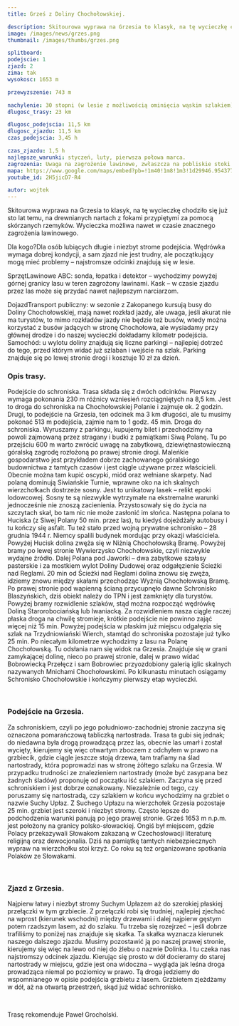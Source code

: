 ```yaml
---
title: Grześ z Doliny Chochołowskiej.

description: Skitourowa wyprawa na Grzesia to klasyk, na tę wycieczkę chodziło się już sto lat temu, na drewnianych nartach z fokami przypiętymi za pomocą skórzanych rzemyków. Wycieczka możliwa nawet w czasie znacznego zagrożenia lawinowego.
image: /images/news/grzes.png
thumbnail: /images/thumbs/grzes.png

splitboard:
podejscie: 1
zjazd: 2
zima: tak
wysokosc: 1653 m

przewyzszenie: 743 m

nachylenie: 30 stopni (w lesie z możliwością ominięcia wąskim szlakiem)
dlugosc_trasy: 23 km

dlugosc_podejscia: 11,5 km
dlugosc_zjazdu: 11,5 km
czas_podejscia: 3,45 h

czas_zjazdu: 1,5 h
najlepsze_warunki: styczeń, luty, pierwsza połowa marca.
zagrozenia: Uwaga na zagrożenie lawinowe, zwłaszcza na pobliskie stoki Wołowca, a w czasie zjazdu Doliną Wyżnią Chochołowską na Litworowy Żleb i Dolińczański Żleb, z których wiosną spadają przy dużym zaśnieżeniu ogromne lawiny.
mapa: https://www.google.com/maps/embed?pb=!1m40!1m8!1m3!1d29946.954377838825!2d19.7696606!3d49.259423!3m2!1i1024!2i768!4f13.1!4m29!3e2!4m5!1s0x4715933219a47825%3A0x7710b641fc6f325e!2sParking+Wit%C3%B3w-Siwa+Polana%2C+34-511+Ko%C5%9Bcielisko!3m2!1d49.2827075!2d19.8427526!4m5!1s0x4715939364d38bd9%3A0x45e2c35e57e72c3f!2sSchronisko+PTTK+na+Polanie+Chocho%C5%82owskiej%2C+Zakopane!3m2!1d49.2363085!2d19.7878574!4m5!1s0x471593f5409f010f%3A0x14e49f48393d2ea4!2zR3J6ZcWbLCBadWJlcnplYywgU8WCb3dhY2ph!3m2!1d49.2365894!2d19.766607699999998!4m5!1s0x4715939364d38bd9%3A0x45e2c35e57e72c3f!2sSchronisko+PTTK+na+Polanie+Chocho%C5%82owskiej%2C+Zakopane!3m2!1d49.2363085!2d19.7878574!4m3!3m2!1d49.283152699999995!2d19.8431739!5e1!3m2!1sen!2spl!4v1559227790487!5m2!1sen!2spl
youtube_id: 2H5jicD7-R4

autor: wojtek
---
```



 Skitourowa wyprawa na Grzesia to klasyk, na tę wycieczkę chodziło się już sto lat temu, na drewnianych nartach z fokami przypiętymi za pomocą skórzanych rzemyków. Wycieczka możliwa nawet w czasie znacznego zagrożenia lawinowego.

<div class="info">

<p>
    <span class="title">Dla kogo?</span>Dla osób lubiących długie i niezbyt strome podejścia. Wędrówka wymaga dobrej kondycji, a sam zjazd nie jest trudny, ale początkujący mogą mieć problemy – najstromsze odcinki znajdują się w lesie.</p>

 <p>
    <span class="title">Sprzęt</span>Lawinowe ABC: sonda, łopatka i detektor – wychodzimy powyżej górnej granicy lasu w teren zagrożony lawinami.
Kask – w czasie zjazdu przez las może się przydać nawet najlepszym narciarzom.</p>

 <p>
    <span class="title">Dojazd</span>Transport publiczny: w sezonie z Zakopanego kursują busy do Doliny Chochołowskiej, mają nawet rozkład jazdy, ale uwaga, jeśli akurat nie ma turystów, to mimo rozkładów jazdy nie będzie też busów, wtedy można korzystać z busów jadących w stronę Chochołowa, ale wysiadamy przy głównej drodze i do naszej wycieczki dokładamy kilometr podejścia.
Samochód: u wylotu doliny znajdują się liczne parkingi – najlepiej dotrzeć do tego, przed którym widać już szlaban i wejście na szlak. Parking znajduje się po lewej stronie drogi i kosztuje 10 zł za dzień.</p>
</div>

<!-- excerpt -->

### Opis trasy.

 Podejście do schroniska.
Trasa składa się z dwóch odcinków. Pierwszy wymaga pokonania 230 m różnicy wzniesień rozciągniętych na 8,5 km. Jest to droga do schroniska na Chochołowskiej Polanie i zajmuje ok. 2 godzin. Drugi, to podejście na Grzesia, ten odcinek ma 3 km długości, ale tu musimy pokonać 513 m podejścia, zajmie nam to 1 godz. 45 min.
Droga do schroniska. Wyruszamy z parkingu, kupujemy bilet i przechodzimy na powoli zajmowaną przez stragany i budki z pamiątkami Siwą Polanę. Tu po przejściu 600 m warto zwrócić uwagę na zabytkową, dziewiętnastowieczną góralską zagrodę rozłożoną po prawej stronie drogi. Maleńkie gospodarstwo jest przykładem dobrze zachowanego góralskiego budownictwa z tamtych czasów i jest ciągle używane przez właścicieli. Obecnie można tam kupić oscypki, miód oraz wełniane skarpety.
Nad polaną dominują Siwiańskie Turnie, wprawne oko na ich skalnych wierzchołkach dostrzeże sosny. Jest to unikatowy lasek – relikt epoki lodowcowej. Sosny te są niezwykle wytrzymałe na ekstremalne warunki jednocześnie nie znoszą zacienienia. Przystosowały się do życia na szczytach skał, bo tam nic nie może zasłonić im słońca.
Następna polana to Huciska (z Siwej Polany 50 min. przez las), tu kiedyś dojeżdżały autobusy i tu kończy się asfalt. Tu też stało przed wojną prywatne schronisko – 28 grudnia 1944 r. Niemcy spalili budynek mordując przy okazji właściciela. Powyżej Hucisk dolina zwęża się w Niżnią Chochołowską Bramę. Powyżej bramy po lewej stronie Wywierzysko Chochołowskie, czyli niezwykle wydajne źródło. Dalej Polana pod Jaworki – dwa zabytkowe szałasy pasterskie i za mostkiem wylot Doliny Dudowej oraz odgałęzienie Ścieżki nad Reglami.
20 min od Ścieżki nad Reglami dolina znowu się zwęża, idziemy znowu między skałami przechodząc Wyżnią Chochołowską Bramę. Po prawej stronie pod wapienną ścianą przycupnęło dawne Schronisko Blaszyńskich, dziś obiekt należy do TPN i jest zamknięty dla turystów. Powyżej bramy rozwidlenie szlaków, stąd można rozpocząć wędrówkę Doliną Starorobociańską lub Iwaniacką. Za rozwidleniem nasza ciągle raczej płaska droga na chwilę stromieje, krótkie podejście nie powinno zająć więcej niż 15 min.
Powyżej podejścia w płaskim już miejscu odgałęzia się szlak na Trzydniowiański Wierch, stamtąd do schroniska pozostaje już tylko 25 min. Po niecałym kilometrze wychodzimy z lasu na Polanę Chochołowską. Tu odsłania nam się widok na Grzesia. Znajduje się w grani zamykającej dolinę, nieco po prawej stronie, dalej w prawo widać Bobrowiecką Przełęcz i sam Bobrowiec przyozdobiony galerią iglic skalnych nazywanych Mnichami Chochołowskimi. Po kilkunastu minutach osiągamy Schronisko Chochołowskie i kończymy pierwszy etap wycieczki.

<span class="image modal gallery">
  <a href="/images/galleries/grzes1/1.jpg" title=""><img src="/images/galleries/grzes1/1.jpg.thumb.jpg" alt="" /></a>
  <a href="/images/galleries/grzes1/2.jpg" title=""><img src="/images/galleries/grzes1/2.jpg.thumb.jpg" alt="" /></a>
  <a href="/images/galleries/grzes1/3.jpg" title=""><img src="/images/galleries/grzes1/3.jpg.thumb.jpg" alt="" /></a>
  <a href="/images/galleries/grzes1/5.jpg" title=""><img src="/images/galleries/grzes1/5.jpg.thumb.jpg" alt="" /></a>
  <a href="/images/galleries/grzes1/7.jpg" title=""><img src="/images/galleries/grzes1/7.jpg.thumb.jpg" alt="" /></a>
</span>

### Podejście na Grzesia.
Za schroniskiem, czyli po jego południowo-zachodniej stronie zaczyna się oznaczona pomarańczową tabliczką nartostrada. Trasa ta gubi się jednak; do niedawna była drogą prowadzącą przez las, obecnie las umarł i został wycięty, kierujemy się więc otwartym zboczem z odchyłem w prawo na grzbiecik, gdzie ciągle jeszcze stoją drzewa, tam trafiamy na ślad nartostrady, która poprowadzi nas w stronę żółtego szlaku na Grzesia. W przypadku trudności ze znalezieniem nartostrady (może być zasypana bez żadnych śladów) proponuję od początku iść szlakiem. Zaczyna się przed schroniskiem i jest dobrze oznakowany. Niezależnie od tego, czy poruszamy się nartostradą, czy szlakiem w końcu wychodzimy na grzbiet o nazwie Suchy Upłaz. Z Suchego Upłazu na wierzchołek Grzesia pozostaje 25 min. grzbiet jest szeroki i niezbyt stromy. Często lepsze do podchodzenia warunki panują po jego prawej stronie.
Grześ 1653 m n.p.m. jest położony na granicy polsko-słowackiej. Ongiś był miejscem, gdzie Polacy przekazywali Słowakom zakazaną w Czechosłowacji literaturę religijną oraz dewocjonalia. Dziś na pamiątkę tamtych niebezpiecznych wypraw na wierzchołku stoi krzyż. Co roku są też organizowane spotkania Polaków ze Słowakami.


<span class="image modal gallery">
  <a href="/images/galleries/grzes2/1.jpg" title=""><img src="/images/galleries/grzes2/1.jpg.thumb.jpg" alt="" /></a>
  <a href="/images/galleries/grzes2/2.jpg" title=""><img src="/images/galleries/grzes2/2.jpg.thumb.jpg" alt="" /></a>
  <a href="/images/galleries/grzes2/3.jpg" title=""><img src="/images/galleries/grzes2/3.jpg.thumb.jpg" alt="" /></a>
  <a href="/images/galleries/grzes2/4.jpg" title=""><img src="/images/galleries/grzes2/4.jpg.thumb.jpg" alt="" /></a>
  <a href="/images/galleries/grzes2/5.jpg" title=""><img src="/images/galleries/grzes2/5.jpg.thumb.jpg" alt="" /></a>
  <a href="/images/galleries/grzes2/6.jpg" title=""><img src="/images/galleries/grzes2/6.jpg.thumb.jpg" alt="" /></a>
  <a href="/images/galleries/grzes2/7.jpg" title=""><img src="/images/galleries/grzes2/7.jpg.thumb.jpg" alt="" /></a>
  <a href="/images/galleries/grzes2/8.jpg" title=""><img src="/images/galleries/grzes2/8.jpg.thumb.jpg" alt="" /></a>
  <a href="/images/galleries/grzes2/9.jpg" title=""><img src="/images/galleries/grzes2/9.jpg.thumb.jpg" alt="" /></a>
  <a href="/images/galleries/grzes2/10.jpg" title=""><img src="/images/galleries/grzes2/10.jpg.thumb.jpg" alt="" /></a>
  <a href="/images/galleries/grzes2/11.jpg" title=""><img src="/images/galleries/grzes2/11.jpg.thumb.jpg" alt="" /></a>
  <a href="/images/galleries/grzes2/12.jpg" title=""><img src="/images/galleries/grzes2/12.jpg.thumb.jpg" alt="" /></a>
  <a href="/images/galleries/grzes2/15.jpg" title=""><img src="/images/galleries/grzes2/15.jpg.thumb.jpg" alt="" /></a>
  <a href="/images/galleries/grzes2/16.jpg" title=""><img src="/images/galleries/grzes2/16.jpg.thumb.jpg" alt="" /></a>
  <a href="/images/galleries/grzes2/17.jpg" title=""><img src="/images/galleries/grzes2/17.jpg.thumb.jpg" alt="" /></a>
  <a href="/images/galleries/grzes2/16.jpg" title=""><img src="/images/galleries/grzes2/16.jpg.thumb.jpg" alt="" /></a>
  <a href="/images/galleries/grzes2/18.jpg" title=""><img src="/images/galleries/grzes2/18.jpg.thumb.jpg" alt="" /></a>
  <a href="/images/galleries/grzes2/19.jpg" title=""><img src="/images/galleries/grzes2/19.jpg.thumb.jpg" alt="" /></a>
  <a href="/images/galleries/grzes2/20.jpg" title=""><img src="/images/galleries/grzes2/20.jpg.thumb.jpg" alt="" /></a>
  <a href="/images/galleries/grzes2/21.jpg" title=""><img src="/images/galleries/grzes2/21.jpg.thumb.jpg" alt="" /></a>
  <a href="/images/galleries/grzes2/22.jpg" title=""><img src="/images/galleries/grzes2/22.jpg.thumb.jpg" alt="" /></a>
  <a href="/images/galleries/grzes2/23.jpg" title=""><img src="/images/galleries/grzes2/23.jpg.thumb.jpg" alt="" /></a>
  <a href="/images/galleries/grzes2/24.jpg" title=""><img src="/images/galleries/grzes2/24.jpg.thumb.jpg" alt="" /></a>
  <a href="/images/galleries/grzes2/25.jpg" title=""><img src="/images/galleries/grzes2/25.jpg.thumb.jpg" alt="" /></a>
  <a href="/images/galleries/grzes2/26.jpg" title=""><img src="/images/galleries/grzes2/26.jpg.thumb.jpg" alt="" /></a>
  <a href="/images/galleries/grzes2/27.jpg" title=""><img src="/images/galleries/grzes2/27.jpg.thumb.jpg" alt="" /></a>
  <a href="/images/galleries/grzes2/35.jpg" title=""><img src="/images/galleries/grzes2/35.jpg.thumb.jpg" alt="" /></a>
  <a href="/images/galleries/grzes2/36.jpg" title=""><img src="/images/galleries/grzes2/36.jpg.thumb.jpg" alt="" /></a>
  <a href="/images/galleries/grzes2/37.jpg" title=""><img src="/images/galleries/grzes2/37.jpg.thumb.jpg" alt="" /></a>
  <a href="/images/galleries/grzes2/64.jpg" title=""><img src="/images/galleries/grzes2/64.jpg.thumb.jpg" alt="" /></a>
  <a href="/images/galleries/grzes2/65.jpg" title=""><img src="/images/galleries/grzes2/65.jpg.thumb.jpg" alt="" /></a>
  <a href="/images/galleries/grzes2/66.jpg" title=""><img src="/images/galleries/grzes2/66.jpg.thumb.jpg" alt="" /></a>
  <a href="/images/galleries/grzes2/67.jpg" title=""><img src="/images/galleries/grzes2/67.jpg.thumb.jpg" alt="" /></a>
  <a href="/images/galleries/grzes2/68.jpg" title=""><img src="/images/galleries/grzes2/68.jpg.thumb.jpg" alt="" /></a>
  <a href="/images/galleries/grzes2/69.jpg" title=""><img src="/images/galleries/grzes2/69.jpg.thumb.jpg" alt="" /></a>
  <a href="/images/galleries/grzes2/71.jpg" title=""><img src="/images/galleries/grzes2/71.jpg.thumb.jpg" alt="" /></a>
  <a href="/images/galleries/grzes2/72.jpg" title=""><img src="/images/galleries/grzes2/72.jpg.thumb.jpg" alt="" /></a>
  <a href="/images/galleries/grzes2/Panorama2-2.jpg" title=""><img src="/images/galleries/grzes2/Panorama2-2.jpg.thumb.jpg" alt="" /></a>
</span>

### Zjazd z Grzesia.
Najpierw łatwy i niezbyt stromy Suchym Upłazem aż do szerokiej płaskiej przełączki w tym grzbiecie. Z przełączki robi się trudniej, najlepiej zjechać na wprost (kierunek wschodni) między drzewami i dalej najpierw gęstym potem rzadszym lasem, aż do szlaku. Tu trzeba się rozejrzeć – jeśli dobrze trafiliśmy to poniżej nas znajduje się skałka. Ta skałka wyznacza kierunek naszego dalszego zjazdu. Musimy pozostawić ją po naszej prawej stronie, kierujemy się więc na lewo od niej do żlebu o nazwie Dolinka. I tu czeka nas najstromszy odcinek zjazdu. Kierując się prosto w dół docieramy do starej nartostrady w miejscu, gdzie jest ona widoczna – wygląda jak leśna droga prowadząca niemal po poziomicy w prawo. Tą droga jedziemy do wspomnianego w opisie podejścia grzbietu z lasem. Grzbietem zjeżdżamy w dół, aż na otwartą przestrzeń, skąd już widać schronisko.


<span class="image modal gallery">
  <a href="/images/galleries/grzes3/13.jpg" title=""><img src="/images/galleries/grzes3/13.jpg.thumb.jpg" alt="" /></a>
  <a href="/images/galleries/grzes3/14.jpg" title=""><img src="/images/galleries/grzes3/14.jpg.thumb.jpg" alt="" /></a>
  <a href="/images/galleries/grzes3/18.jpg" title=""><img src="/images/galleries/grzes3/18.jpg.thumb.jpg" alt="" /></a>
  <a href="/images/galleries/grzes3/19.jpg" title=""><img src="/images/galleries/grzes3/19.jpg.thumb.jpg" alt="" /></a>
  <a href="/images/galleries/grzes3/20.jpg" title=""><img src="/images/galleries/grzes3/20.jpg.thumb.jpg" alt="" /></a>
  <a href="/images/galleries/grzes3/21.jpg" title=""><img src="/images/galleries/grzes3/21.jpg.thumb.jpg" alt="" /></a>
  <a href="/images/galleries/grzes3/22.jpg" title=""><img src="/images/galleries/grzes3/22.jpg.thumb.jpg" alt="" /></a>
  <a href="/images/galleries/grzes3/23.jpg" title=""><img src="/images/galleries/grzes3/23.jpg.thumb.jpg" alt="" /></a>
  <a href="/images/galleries/grzes3/38.jpg" title=""><img src="/images/galleries/grzes3/38.jpg.thumb.jpg" alt="" /></a>
  <a href="/images/galleries/grzes3/52.jpg" title=""><img src="/images/galleries/grzes3/52.jpg.thumb.jpg" alt="" /></a>
  <a href="/images/galleries/grzes3/53.jpg" title=""><img src="/images/galleries/grzes3/53.jpg.thumb.jpg" alt="" /></a>
  <a href="/images/galleries/grzes3/56.jpg" title=""><img src="/images/galleries/grzes3/56.jpg.thumb.jpg" alt="" /></a>
  <a href="/images/galleries/grzes3/58.jpg" title=""><img src="/images/galleries/grzes3/58.jpg.thumb.jpg" alt="" /></a>
</span>


Trasę rekomenduje Paweł Grocholski.
